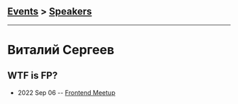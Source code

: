 ## [Events](../README.md) > [Speakers](../speakers.md)
---

# Виталий Сергеев

## WTF is FP?
- 2022 Sep 06 -- [Frontend Meetup](https://youtu.be/-glbRXbIAGM?t=2311)    
